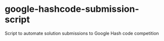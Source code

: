 # google-hashcode-submission-script
Script to automate solution submissions to Google Hash code competition
